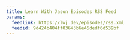 ```yaml
---
title: Learn With Jason Episodes RSS Feed
params:
  feedlink: https://lwj.dev/episodes/rss.xml
  feedid: 9d424b404ff03643b6e45dedf6d539bf
---
```


